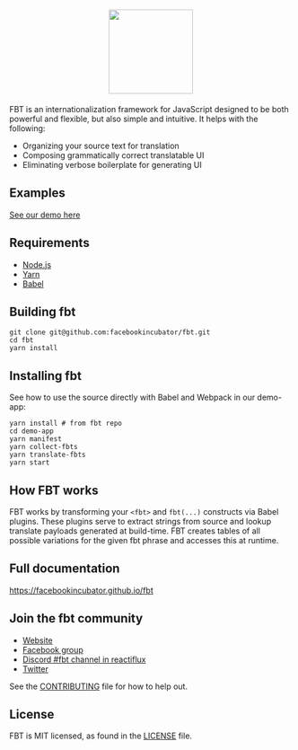 <h1 align="center">
  <img src="https://facebookincubator.github.io/fbt/img/fbt.png" height="150" width="150"/>
</h1>

FBT is an internationalization framework for JavaScript designed to be both powerful and flexible, but also simple and intuitive.  It helps with the following:
* Organizing your source text for translation
* Composing grammatically correct translatable UI
* Eliminating verbose boilerplate for generating UI

## Examples
[See our demo here](demo-app/src/example/Example.react.js)

## Requirements
* [Node.js](https://nodejs.org/)
* [Yarn](https://yarnpkg.com/)
* [Babel](https://babeljs.io/)

## Building fbt
```
git clone git@github.com:facebookincubator/fbt.git
cd fbt
yarn install
```

## Installing fbt
See how to use the source directly with Babel and Webpack in our demo-app:

```
yarn install # from fbt repo
cd demo-app
yarn manifest
yarn collect-fbts
yarn translate-fbts
yarn start
```

## How FBT works
FBT works by transforming your `<fbt>` and `fbt(...)` constructs via
Babel plugins.  These plugins serve to extract strings from source and
lookup translate payloads generated at build-time.  FBT creates tables
of all possible variations for the given fbt phrase and accesses this
at runtime.

## Full documentation
https://facebookincubator.github.io/fbt

## Join the fbt community
* [Website](https://facebookincubator.github.io/fbt)
* [Facebook group](https://www.facebook.com/groups/498204277369868)
* [Discord #fbt channel in reactiflux](https://discord.gg/cQvXZr5)
* [Twitter](https://twitter.com/fbt_js)

See the [CONTRIBUTING](CONTRIBUTING.md) file for how to help out.

## License
FBT is MIT licensed, as found in the [LICENSE](LICENSE) file.
